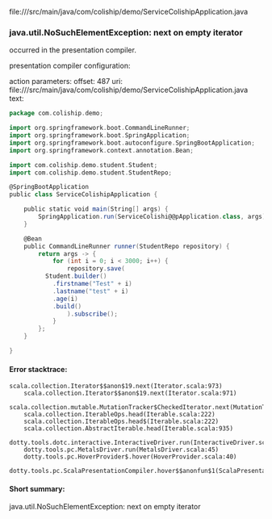 file://<WORKSPACE>/src/main/java/com/coliship/demo/ServiceColishipApplication.java
### java.util.NoSuchElementException: next on empty iterator

occurred in the presentation compiler.

presentation compiler configuration:


action parameters:
offset: 487
uri: file://<WORKSPACE>/src/main/java/com/coliship/demo/ServiceColishipApplication.java
text:
```scala
package com.coliship.demo;

import org.springframework.boot.CommandLineRunner;
import org.springframework.boot.SpringApplication;
import org.springframework.boot.autoconfigure.SpringBootApplication;
import org.springframework.context.annotation.Bean;

import com.coliship.demo.student.Student;
import com.coliship.demo.student.StudentRepo;

@SpringBootApplication
public class ServiceColishipApplication {

	public static void main(String[] args) {
		SpringApplication.run(ServiceColishi@@pApplication.class, args);
	}

	@Bean
	public CommandLineRunner runner(StudentRepo repository) {
		return args -> {
			for (int i = 0; i < 3000; i++) {
				repository.save(
          Student.builder()
            .firstname("Test" + i)
            .lastname("test" + i)
            .age(i)
            .build()
				).subscribe();
			}
		};
	}

}

```



#### Error stacktrace:

```
scala.collection.Iterator$$anon$19.next(Iterator.scala:973)
	scala.collection.Iterator$$anon$19.next(Iterator.scala:971)
	scala.collection.mutable.MutationTracker$CheckedIterator.next(MutationTracker.scala:76)
	scala.collection.IterableOps.head(Iterable.scala:222)
	scala.collection.IterableOps.head$(Iterable.scala:222)
	scala.collection.AbstractIterable.head(Iterable.scala:935)
	dotty.tools.dotc.interactive.InteractiveDriver.run(InteractiveDriver.scala:164)
	dotty.tools.pc.MetalsDriver.run(MetalsDriver.scala:45)
	dotty.tools.pc.HoverProvider$.hover(HoverProvider.scala:40)
	dotty.tools.pc.ScalaPresentationCompiler.hover$$anonfun$1(ScalaPresentationCompiler.scala:376)
```
#### Short summary: 

java.util.NoSuchElementException: next on empty iterator